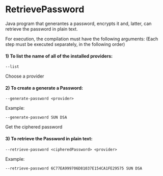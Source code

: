 # RetrievePassword
Java program that generantes a password, encrypts it and, latter, can retrieve the password in plain text.

For execution, the compilation must have the following arguments:
(Each step must be executed separately, in the following order)

#### 1) To list the name of all of the installed providers:
```
--list
```
Choose a provider

#### 2) To create a generate a Password:
```
--generate-password <provider>
```
Example:
```
--generate-password SUN DSA
```
Get the ciphered password

#### 3) To retrieve the Password in plain text:
```
--retrieve-password <cipheredPassword> <provider>
```
Example:
```
--retrieve-password 6C77EA999706D81037E154CA1FE29575 SUN DSA
```
